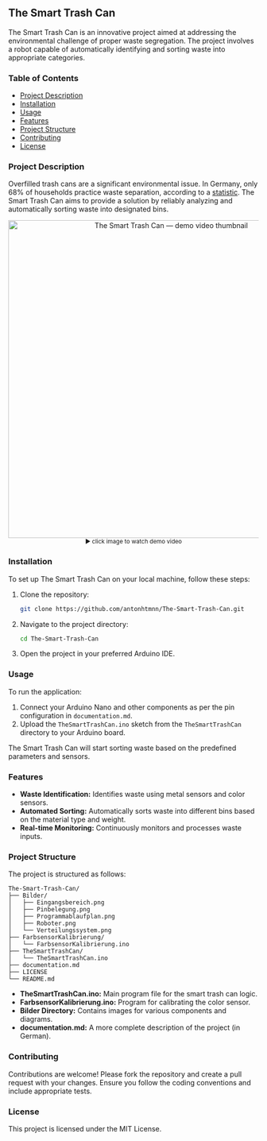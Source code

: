 
## The Smart Trash Can

The Smart Trash Can is an innovative project aimed at addressing the environmental challenge of proper waste segregation. The project involves a robot capable of automatically identifying and sorting waste into appropriate categories.

### Table of Contents

- [Project Description](#project-description)
- [Installation](#installation)
- [Usage](#usage)
- [Features](#features)
- [Project Structure](#project-structure)
- [Contributing](#contributing)
- [License](#license)

### Project Description

Overfilled trash cans are a significant environmental issue. In Germany, only 68% of households practice waste separation, according to a [statistic](https://de.statista.com/statistik/daten/studie/1225/umfrage/praktizierte-muelltrennung-in-den-eu-laendern/). The Smart Trash Can aims to provide a solution by reliably analyzing and automatically sorting waste into designated bins.

<p align="center">
  <a href="https://www.youtube.com/watch?v=o4RRQOSKF5w" title="The Smart Trash Can">
    <img src="https://res.cloudinary.com/marcomontalbano/image/upload/v1649780668/video_to_markdown/images/youtube--o4RRQOSKF5w-c05b58ac6eb4c4700831b2b3070cd403.jpg" alt="The Smart Trash Can — demo video thumbnail" width="640" />
  </a>
  <br/>
  <sub>▶ click image to watch demo video</sub>
</p>

### Installation

To set up The Smart Trash Can on your local machine, follow these steps:

1. Clone the repository:
    ```bash
    git clone https://github.com/antonhtmnn/The-Smart-Trash-Can.git
    ```
2. Navigate to the project directory:
    ```bash
    cd The-Smart-Trash-Can
    ```
3. Open the project in your preferred Arduino IDE.

### Usage

To run the application:

1. Connect your Arduino Nano and other components as per the pin configuration in `documentation.md`.
2. Upload the `TheSmartTrashCan.ino` sketch from the `TheSmartTrashCan` directory to your Arduino board.

The Smart Trash Can will start sorting waste based on the predefined parameters and sensors.

### Features

- **Waste Identification:** Identifies waste using metal sensors and color sensors.
- **Automated Sorting:** Automatically sorts waste into different bins based on the material type and weight.
- **Real-time Monitoring:** Continuously monitors and processes waste inputs.

### Project Structure

The project is structured as follows:

```
The-Smart-Trash-Can/
├── Bilder/
│   ├── Eingangsbereich.png
│   ├── Pinbelegung.png
│   ├── Programmablaufplan.png
│   ├── Roboter.png
│   └── Verteilungssystem.png
├── FarbsensorKalibrierung/
│   └── FarbsensorKalibrierung.ino
├── TheSmartTrashCan/
│   └── TheSmartTrashCan.ino
├── documentation.md
├── LICENSE
└── README.md
```

- **TheSmartTrashCan.ino:** Main program file for the smart trash can logic.
- **FarbsensorKalibrierung.ino:** Program for calibrating the color sensor.
- **Bilder Directory:** Contains images for various components and diagrams.
- **documentation.md:** A more complete description of the project (in German).

### Contributing

Contributions are welcome! Please fork the repository and create a pull request with your changes. Ensure you follow the coding conventions and include appropriate tests.

### License

This project is licensed under the MIT License.
